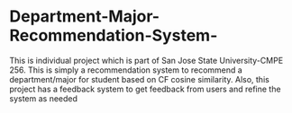 # Department-Major-Recommendation-System-
This is individual project which is part of San Jose State University-CMPE 256.
This is simply a recommendation system to recommend a department/major for student based on CF cosine similarity. Also, this project has a feedback system to get feedback from users and refine the system as needed 
